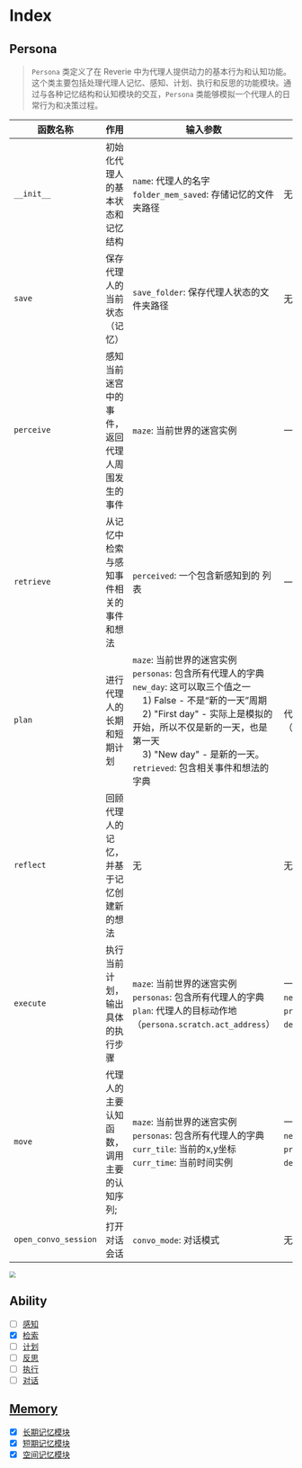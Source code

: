 # Index



## Persona

> `Persona` 类定义了在 Reverie 中为代理人提供动力的基本行为和认知功能。这个类主要包括处理代理人记忆、感知、计划、执行和反思的功能模块。通过与各种记忆结构和认知模块的交互，`Persona` 类能够模拟一个代理人的日常行为和决策过程。

| 函数名称             | 作用                                           | 输入参数                                                     | 输出参数                                                     |
| -------------------- | ---------------------------------------------- | ------------------------------------------------------------ | ------------------------------------------------------------ |
| `__init__`           | 初始化代理人的基本状态和记忆结构               | `name`: 代理人的名字<br>`folder_mem_saved`: 存储记忆的文件夹路径 | 无                                                           |
| `save`               | 保存代理人的当前状态（记忆）                   | `save_folder`: 保存代理人状态的文件夹路径                    | 无                                                           |
| `perceive`           | 感知当前迷宫中的事件，返回代理人周围发生的事件 | `maze`: 当前世界的迷宫实例                                   | 一个包含新感知到的 <ConceptNode> 列表                        |
| `retrieve`           | 从记忆中检索与感知事件相关的事件和想法         | `perceived`: 一个包含新感知到的 <ConceptNode> 列表           | 一个字典，包含相关的事件和想法                               |
| `plan`               | 进行代理人的长期和短期计划                     | `maze`: 当前世界的迷宫实例<br>`personas`: 包含所有代理人的字典<br>`new_day`: 这可以取三个值之一<br>&nbsp;&nbsp;&nbsp;&nbsp;1) <Boolean> False - 不是“新的一天”周期<br>&nbsp;&nbsp;&nbsp;&nbsp;2) <String> "First day" - 实际上是模拟的开始，所以不仅是新的一天，也是第一天<br>&nbsp;&nbsp;&nbsp;&nbsp;3) <String> "New day" - 是新的一天。<br>`retrieved`: 包含相关事件和想法的字典 | 代理人的目标动作地址（`persona.scratch.act_address`）        |
| `reflect`            | 回顾代理人的记忆，并基于记忆创建新的想法       | 无                                                           | 无                                                           |
| `execute`            | 执行当前计划，输出具体的执行步骤               | `maze`: 当前世界的迷宫实例<br>`personas`: 包含所有代理人的字典<br>`plan`: 代理人的目标动作地（`persona.scratch.act_address`） | 一个三元组，包含以下组件：<br>`next_tile`: x,y 坐标<br>`pronunciatio`: 表情符号<br>`description`: 动作描述 |
| `move`               | 代理人的主要认知函数，调用主要的认知序列;      | `maze`: 当前世界的迷宫实例<br>`personas`: 包含所有代理人的字典<br>`curr_tile`: 当前的x,y坐标<br>`curr_time`: 当前时间实例 | 一个三元组，包含以下组件：<br>`next_tile`: x,y 坐标<br>`pronunciatio`: 表情符号<br>`description`: 动作描述 |
| `open_convo_session` | 打开对话会话                                   | `convo_mode`: 对话模式                                       | 无                                                           |

<img src="https://img.huxiucdn.com/article/content/202308/10/132522252516.png?imageView2/2/w/1000/format/png/interlace/1/q/85" style="zoom:67%;" />

## Ability

- [ ] [感知](./Perceive.md)
- [x] [检索](./Retrieve.md)
- [ ] [计划](./Plan.md)
- [ ] [反思](./Reflect.md)
- [ ] [执行](./Execute.md)
- [ ] [对话](./Converse.md)

## [Memory](./memory/memory.md)

- [x] [长期记忆模块](./memory/AssociativeMemory.md)
- [x] [短期记忆模块](./memory/ScratchMemoryModule.md)
- [x] [空间记忆模块](./memory/SpaceMemory.md)

##
